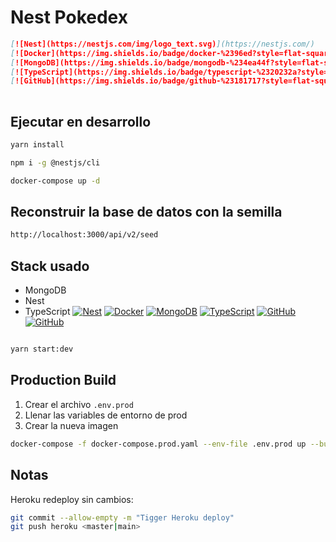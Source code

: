 # Nest Pokedex

```md
[![Nest](https://nestjs.com/img/logo_text.svg)](https://nestjs.com/)
[![Docker](https://img.shields.io/badge/docker-%2396ed?style=flat-square&logo=docker&logoColor=white)](https://www.docker.com/)
[![MongoDB](https://img.shields.io/badge/mongodb-%234ea44f?style=flat-square&logo=mongodb&logoColor=white)](https://www.mongodb.com/)
[![TypeScript](https://img.shields.io/badge/typescript-%2320232a?style=flat-square&logo=typescript&logoColor=white)](https://www.typescriptlang.org/)
[![GitHub](https://img.shields.io/badge/github-%23181717?style=flat-square&logo=github&logoColor=white)](https://github.com/nestjs/nest)  
       
```

## Ejecutar en desarrollo

```bash
yarn install
```

```bash
npm i -g @nestjs/cli
```

```bash
docker-compose up -d
```

## Reconstruir la base de datos con la semilla

```bash
http://localhost:3000/api/v2/seed
```

## Stack usado

* MongoDB
* Nest
* TypeScript
[![Nest](https://nestjs.com/img/logo_text.svg)](https://nestjs.com/)
[![Docker](https://img.shields.io/badge/docker-%2396ed?style=flat-square&logo=docker&logoColor=white)](https://www.docker.com/)
[![MongoDB](https://img.shields.io/badge/mongodb-%234ea44f?style=flat-square&logo=mongodb&logoColor=white)](https://www.mongodb.com/)
[![TypeScript](https://img.shields.io/badge/typescript-%2320232a?style=flat-square&logo=typescript&logoColor=white)](https://www.typescriptlang.org/)
[![GitHub](https://img.shields.io/badge/github-%23181717?style=flat-square&logo=github&logoColor=white)](https://github.com/nestjs/nest)
[![GitHub](https://img.shields.io/badge/github-%23181717?style=flat-square&logo=github&logoColor=white)](https://github.com/nestjs/nest)

```bash

yarn start:dev
```

## Production Build

1. Crear el archivo ```.env.prod```
2. Llenar las variables de entorno de prod
3. Crear la nueva imagen

```bash
docker-compose -f docker-compose.prod.yaml --env-file .env.prod up --build
```

## Notas

Heroku redeploy sin cambios:

```bash
git commit --allow-empty -m "Tigger Heroku deploy"
git push heroku <master|main>
```
